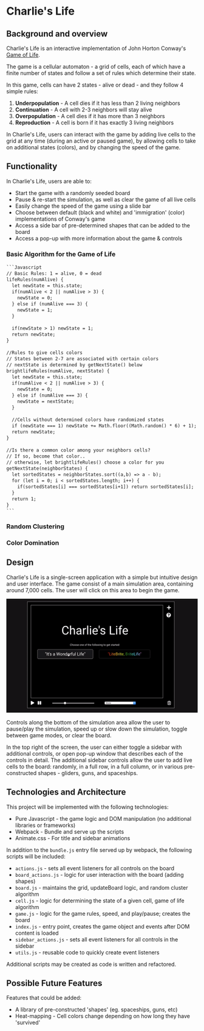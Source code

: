 # Charlie's Life

## Background and overview
Charlie's Life is an interactive implementation of John Horton Conway's [Game of Life](https://en.wikipedia.org/wiki/Conway%27s_Game_of_Life).

The game is a cellular automaton - a grid of cells, each of which have a finite number of states and follow a set of rules which determine their state.

In this game, cells can have 2 states - alive or dead - and they follow 4 simple rules:
1. **Underpopulation** - A cell dies if it has less than 2 living neighbors
2. **Continuation** - A cell with 2-3 neighbors will stay alive
3. **Overpopulation** - A cell dies if it has more than 3 neighbors
4. **Reproduction** - A cell is born if it has exactly 3 living neighbors

In Charlie's Life, users can interact with the game by adding live cells to the grid at any time (during an active or paused game), by allowing cells to take on additional states (colors), and by changing the speed of the game.

## Functionality

In Charlie's Life, users are able to:
* Start the game with a randomly seeded board
* Pause & re-start the simulation, as well as clear the game of all live cells
* Easily change the speed of the game using a slide bar
* Choose between default (black and white) and 'immigration' (color) implementations of Conway's game
* Access a side bar of pre-determined shapes that can be added to the board
* Access a pop-up with more information about the game & controls

### Basic Algorithm for the Game of Life

    ```Javascript
    // Basic Rules: 1 = alive, 0 = dead
    lifeRules(numAlive) {
      let newState = this.state;
      if(numAlive < 2 || numAlive > 3) {
        newState = 0;
      } else if (numAlive === 3) {
        newState = 1;
      }

      if(newState > 1) newState = 1;
      return newState;
    }

    //Rules to give cells colors
    // States between 2-7 are associated with certain colors
    // nextState is determined by getNextState() below
    brightlifeRules(numAlive, nextState) {
      let newState = this.state;
      if(numAlive < 2 || numAlive > 3) {
        newState = 0;
      } else if (numAlive === 3) {
        newState = nextState;
      }

      //Cells without determined colors have randomized states
      if (newState === 1) newState += Math.floor((Math.random() * 6) + 1);
      return newState;
    }

    //Is there a common color among your neighbors cells?
    // If so, become that color..
    // otherwise, let brightlifeRules() choose a color for you
    getNextState(neighborStates) {
      let sortedStates = neighborStates.sort((a,b) => a - b);
      for (let i = 0; i < sortedStates.length; i++) {
        if(sortedStates[i] === sortedStates[i+1]) return sortedStates[i];
      }
      return 1;
    }
    ```

### Random Clustering

### Color Domination


## Design

Charlie's Life is a single-screen application with a simple but intuitive design and user interface. The game consist of a main simulation area, containing around 7,000 cells. The user will click on this area to begin the game.

![Game of Life - Demo](Assets/demo.gif)

Controls along the bottom of the simulation area allow the user to pause/play the simulation, speed up or slow down the simulation, toggle between game modes, or clear the board.

In the top right of the screen, the user can either toggle a sidebar with additional controls, or open pop-up window that describes each of the controls in detail. The additional sidebar controls allow the user to add live cells to the board: randomly, in a full row, in a full column, or in various pre-constructed shapes - gliders, guns, and spaceships.

## Technologies and Architecture
This project will be implemented with the following technologies:
* Pure Javascript - the game logic and DOM manipulation (no additional libraries or frameworks)
* Webpack - Bundle and serve up the scripts
* Animate.css - For title and sidebar animations

In addition to the `bundle.js` entry file served up by webpack, the following scripts will be included:

* `actions.js` - sets all event listeners for all controls on the board
* `board_actions.js` - logic for user interaction with the board (adding shapes)
* `board.js` - maintains the grid, updateBoard logic, and random cluster algorithm
* `cell.js` - logic for determining the state of a given cell, game of life algorithm
* `game.js` - logic for the game rules, speed, and play/pause; creates the board
* `index.js` - entry point, creates the game object and events after DOM content is loaded
* `sidebar_actions.js` - sets all event listeners for all controls in the sidebar
* `utils.js` - reusable code to quickly create event listeners

Additional scripts may be created as code is written and refactored.

## Possible Future Features
Features that could be added:
 * A library of pre-constructed 'shapes' (eg. spaceships, guns, etc)
 * Heat-mapping - Cell colors change depending on how long they have 'survived'
